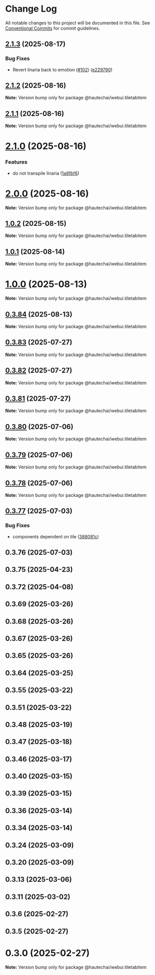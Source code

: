 # Change Log

All notable changes to this project will be documented in this file.
See [Conventional Commits](https://conventionalcommits.org) for commit guidelines.

## [2.1.3](https://github.com/HautechAI/webui/compare/@hautechai/webui.tiletabitem@2.1.2...@hautechai/webui.tiletabitem@2.1.3) (2025-08-17)

### Bug Fixes

- Revert linaria back to emotion ([#102](https://github.com/HautechAI/webui/issues/102)) ([e229790](https://github.com/HautechAI/webui/commit/e229790dae8eba4b3037bbe41365e5a73ab7f6dc))

## [2.1.2](https://github.com/HautechAI/webui/compare/@hautechai/webui.tiletabitem@2.1.1...@hautechai/webui.tiletabitem@2.1.2) (2025-08-16)

**Note:** Version bump only for package @hautechai/webui.tiletabitem

## [2.1.1](https://github.com/HautechAI/webui/compare/@hautechai/webui.tiletabitem@2.1.0...@hautechai/webui.tiletabitem@2.1.1) (2025-08-16)

**Note:** Version bump only for package @hautechai/webui.tiletabitem

# [2.1.0](https://github.com/HautechAI/webui/compare/@hautechai/webui.tiletabitem@1.0.2...@hautechai/webui.tiletabitem@2.1.0) (2025-08-16)

### Features

- do not transpile linaria ([1a6fbf6](https://github.com/HautechAI/webui/commit/1a6fbf6353a0e5028040006b5045170cf83f1ba0))

# [2.0.0](https://github.com/HautechAI/webui/compare/@hautechai/webui.tiletabitem@1.0.2...@hautechai/webui.tiletabitem@2.0.0) (2025-08-16)

**Note:** Version bump only for package @hautechai/webui.tiletabitem

## [1.0.2](https://github.com/HautechAI/webui/compare/@hautechai/webui.tiletabitem@1.0.1...@hautechai/webui.tiletabitem@1.0.2) (2025-08-15)

**Note:** Version bump only for package @hautechai/webui.tiletabitem

## [1.0.1](https://github.com/HautechAI/webui/compare/@hautechai/webui.tiletabitem@1.0.0...@hautechai/webui.tiletabitem@1.0.1) (2025-08-14)

**Note:** Version bump only for package @hautechai/webui.tiletabitem

# [1.0.0](https://github.com/HautechAI/webui/compare/@hautechai/webui.tiletabitem@0.3.84...@hautechai/webui.tiletabitem@1.0.0) (2025-08-13)

**Note:** Version bump only for package @hautechai/webui.tiletabitem

## [0.3.84](https://github.com/HautechAI/webui/compare/@hautechai/webui.tiletabitem@0.3.83...@hautechai/webui.tiletabitem@0.3.84) (2025-08-13)

**Note:** Version bump only for package @hautechai/webui.tiletabitem

## [0.3.83](https://github.com/HautechAI/webui/compare/@hautechai/webui.tiletabitem@0.3.82...@hautechai/webui.tiletabitem@0.3.83) (2025-07-27)

**Note:** Version bump only for package @hautechai/webui.tiletabitem

## [0.3.82](https://github.com/HautechAI/webui/compare/@hautechai/webui.tiletabitem@0.3.81...@hautechai/webui.tiletabitem@0.3.82) (2025-07-27)

**Note:** Version bump only for package @hautechai/webui.tiletabitem

## [0.3.81](https://github.com/HautechAI/webui/compare/@hautechai/webui.tiletabitem@0.3.80...@hautechai/webui.tiletabitem@0.3.81) (2025-07-27)

**Note:** Version bump only for package @hautechai/webui.tiletabitem

## [0.3.80](https://github.com/HautechAI/webui/compare/@hautechai/webui.tiletabitem@0.3.79...@hautechai/webui.tiletabitem@0.3.80) (2025-07-06)

**Note:** Version bump only for package @hautechai/webui.tiletabitem

## [0.3.79](https://github.com/HautechAI/webui/compare/@hautechai/webui.tiletabitem@0.3.78...@hautechai/webui.tiletabitem@0.3.79) (2025-07-06)

**Note:** Version bump only for package @hautechai/webui.tiletabitem

## [0.3.78](https://github.com/HautechAI/webui/compare/@hautechai/webui.tiletabitem@0.3.77...@hautechai/webui.tiletabitem@0.3.78) (2025-07-06)

**Note:** Version bump only for package @hautechai/webui.tiletabitem

## [0.3.77](https://github.com/HautechAI/webui/compare/@hautechai/webui.tiletabitem@0.3.76...@hautechai/webui.tiletabitem@0.3.77) (2025-07-03)

### Bug Fixes

- components dependent on tile ([388081c](https://github.com/HautechAI/webui/commit/388081cbd0f744e9ab9784b2af1b6161c36e8c18))

## 0.3.76 (2025-07-03)

## 0.3.75 (2025-04-23)

## 0.3.72 (2025-04-08)

## 0.3.69 (2025-03-26)

## 0.3.68 (2025-03-26)

## 0.3.67 (2025-03-26)

## 0.3.65 (2025-03-26)

## 0.3.64 (2025-03-25)

## 0.3.55 (2025-03-22)

## 0.3.51 (2025-03-22)

## 0.3.48 (2025-03-19)

## 0.3.47 (2025-03-18)

## 0.3.46 (2025-03-17)

## 0.3.40 (2025-03-15)

## 0.3.39 (2025-03-15)

## 0.3.36 (2025-03-14)

## 0.3.34 (2025-03-14)

## 0.3.24 (2025-03-09)

## 0.3.20 (2025-03-09)

## 0.3.13 (2025-03-06)

## 0.3.11 (2025-03-02)

## 0.3.6 (2025-02-27)

## 0.3.5 (2025-02-27)

# 0.3.0 (2025-02-27)

**Note:** Version bump only for package @hautechai/webui.tiletabitem
